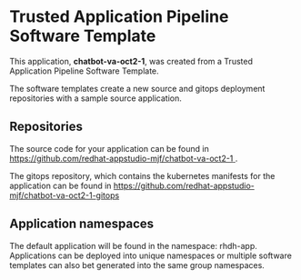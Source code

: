# Trusted Application Pipeline Software Template

This application, **chatbot-va-oct2-1**, was created from a Trusted Application Pipeline Software Template.

The software templates create a new source and gitops deployment repositories with a sample source application. 

## Repositories

The source code for your application can be found in [https://github.com/redhat-appstudio-mjf/chatbot-va-oct2-1 ](https://github.com/redhat-appstudio-mjf/chatbot-va-oct2-1 ).
 
The gitops repository, which contains the kubernetes manifests for the application can be found in 
[https://github.com/redhat-appstudio-mjf/chatbot-va-oct2-1-gitops ](https://github.com/redhat-appstudio-mjf/chatbot-va-oct2-1-gitops ) 

## Application namespaces 

The default application will be found in the namespace: rhdh-app. Applications can be deployed into unique namespaces or multiple software templates can also bet generated into the same group namespaces.  